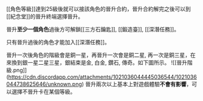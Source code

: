 [[角色等級]]達到25級後就可以接該角色的晉升合約，晉升合約解完之後可以到[[紀念堂]]的晉升終端選擇晉升。

晉升**至少一個角色**過後方可解鎖[[三方石鑰匙]], [[鍛造臺]], [[深潛任務]]。

只有晉升過後的角色才能加入[[深潛任務]]。

晉升一次後角色的階級會是銅一星，再晉升一次會是銅二星, 再一次是銅三星，在來換到銀一星二星三星，銀結束是金, 白金, 鑽石, 傳奇。如下圖所示。 
![[晉升階級.png]]
(https://cdn.discordapp.com/attachments/1021036044445036544/1021036044738625646/unknown.png)
晉升兩次以上基本上對遊戲體驗**不會有影響**，可以選擇不晉升卡在某個等級。